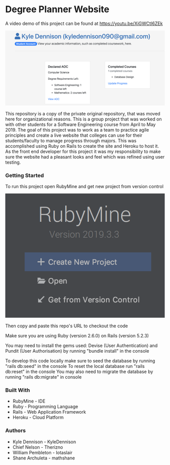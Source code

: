 # Degree Planner Website

A video demo of this project can be found at https://youtu.be/XiGWCtI6ZEk

![Demo](Pictures/demoPicture.png)

This repository is a copy of the private original repository, that was moved here for organizational reasons. This is a group project that was worked on with other students for a Software Engineering course from April to May 2019. The goal of this project was to work as a team to practice agile principles and create a live website that colleges can use for their students/faculty to manage progress through majors. This was accomplished using Ruby on Rails to create the site and Heroku to host it. As the front end developer for this project it was my responsibility to make sure the website had a pleasant looks and feel which was refined using user testing. 

### Getting Started 

To run this project open RubyMine and get new project from version control 

![step 1](Pictures/instruction1.png)

Then copy and paste this repo's URL to checkout the code 

Make sure you are using Ruby (version 2.6.0) on Rails (version 5.2.3)

You may need to install the gems used: Devise (User Authentication) and Pundit (User Authorisation) by running "bundle install" in the console 

To develop this code locally make sure to seed the database by running "rails db:seed" in the console
To reset the local database run "rails db:reset" in the console
You may also need to migrate the database by running "rails db:migrate" in console

### Built With 

* RubyMine - IDE
* Ruby - Programming Language 
* Rails - Web Application Framework
* Heroku - Cloud Platform

### Authors 

* Kyle Dennison - KyleDennison
* Chief Nelson - Therizno
* William Pembleton - Iotaslair
* Shane Archuleta - mathshane


